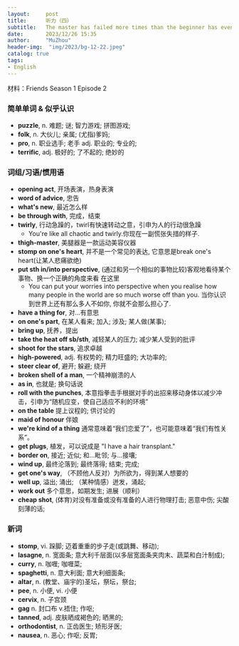 ```yaml
---
layout:     post
title:      听力（四）
subtitle:   The master has failed more times than the beginner has even tried.
date:       2023/12/26 15:35
author:     "MuZhou"
header-img:  "img/2023/bg-12-22.jpeg"
catalog: true
tags:
- English
---
```

材料：Friends Season 1 Episode 2

### 简单单词 & 似乎认识
- **puzzle**, n. 难题; 谜; 智力游戏; 拼图游戏;
- **folk**, n. 大伙儿; 亲属; (尤指)爹妈;
- **pro**, n. 职业选手; 老手 adj. 职业的; 专业的;
- **terrific**, adj. 极好的; 了不起的; 绝妙的

### 词组/习语/惯用语
- **opening act**, 开场表演，热身表演
- **word of advice**, 忠告
- **what's new**, 最近怎么样
- **be through with**, 完成，结束
- **twirly**, 行动急躁的，twirl有快速转动之意，引申为人的行动很急躁
  - You're like all chaotic and twirly.你现在一副慌张失措的样子.
- **thigh-master**, 美腿器是一款运动美容仪器
- **stomp on one's heart**, 并不是一个常见的表达, 它意思是break one's heart(让某人悲痛欲绝)
- **put sth in/into perspective**, (通过和另一个相似的事物比较)客观地看待某个事物、换一个正确的角度来看
  在这里
  - You can put your worries into perspective when you realise how many people in the world are so much worse off than you. 当你认识到世界上还有那么多人不如你, 你就不会那么担心了.
- **have a thing for**, 对...有意思
- **on one's part**, 在某人看来; 加入; 涉及; 某人做(某事);
- **bring up**, 抚养，提出
- **take the heat off sb/sth**, 减轻某人的压力; 减少某人受到的批评
- **shoot for the stars**, 追求卓越
- **high-powered**, adj. 有权势的; 精力旺盛的; 大功率的;
- **steer clear of**, 避开; 躲避; 绕开
- **broken shell of a man**, 一个精神崩溃的人
- **as in**, 也就是; 换句话说
- **roll with the punches**, 本意指拳击手根据对手的出招来移动身体以减少冲击，引申为“随机应变，使自己适应不利的环境”
- **on the table** 提上议程的; 供讨论的
- **maid of honour** 伴娘
- **we're kind of a thing** 通常意味着“我们恋爱了”，也可能意味着“我们有性关系”。
- **get plugs**, 植发，可以说成是 "I have a hair transplant." 
- **border on**, 接近; 近似; 和…毗邻; 与…接壤;
- **wind up**, 最终沦落到; 最终落得; 结束; 完成; 
- **get one's way**, （不顾他人反对）为所欲为，得到某人想要的
- **well up**, 溢出; 涌出; （某种情感）迸发，涌起;
- **work out** 多个意思，如期发生; 进展（顺利）
- **cheap shot**,  (体育)对没有准备或没有准备的人进行物理打击; 恶意中伤; 尖酸刻薄的话;
### 新词
- **stomp**, vi. 跺脚; 迈着重重的步子走(或跳舞、移动);
- **lasagne**, n. 宽面条; 意大利千层面(以多层宽面条夹肉末、蔬菜和白汁制成);
- **curry**, n. 咖喱; 咖喱菜;
- **spaghetti**, n. 意大利面; 意大利细面条;
- **altar**, n. (教堂、庙宇的)圣坛，祭坛，祭台;
- **pee**, n.  小便, vi. 小便
- **cervix**, n. 子宫颈
- **gag** n. 封口布 v.捂住; 作呕;
- **tanned**, adj. 皮肤晒成褐色的; 晒黑的;
- **orthodontist**, n. 正齿医生; 矫形牙医;
- **nausea**, n. 恶心; 作呕; 反胃;

